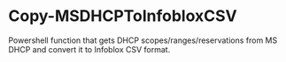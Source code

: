 # Copy-MSDHCPToInfobloxCSV
Powershell function that gets DHCP scopes/ranges/reservations from MS DHCP and convert it to Infoblox CSV format.
